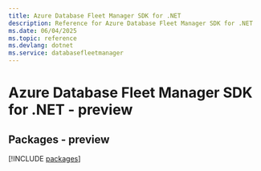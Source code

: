 ```yaml
---
title: Azure Database Fleet Manager SDK for .NET
description: Reference for Azure Database Fleet Manager SDK for .NET
ms.date: 06/04/2025
ms.topic: reference
ms.devlang: dotnet
ms.service: databasefleetmanager
---
```

# Azure Database Fleet Manager SDK for .NET - preview
## Packages - preview
[!INCLUDE [packages](database-fleet-manager-index.md)]